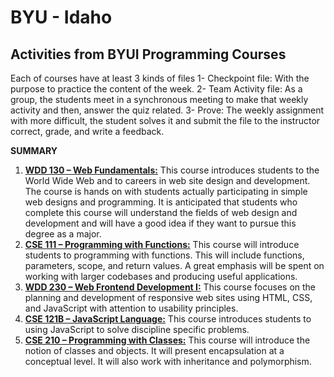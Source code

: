 # BYU - Idaho

## Activities from BYUI Programming Courses

Each of courses have at least 3 kinds of files
1- Checkpoint file: With the purpose to practice the content of the week. 
2- Team Activity file: As a group, the students meet in a synchronous meeting to make that weekly activity and then, answer the quiz related.
3- Prove: The weekly assignment with more difficult, the student solves it and submit the file to the instructor correct, grade, and write a feedback.

**SUMMARY**

 1. **[WDD 130 – Web Fundamentals:](https://github.com/felipesud/wdd130)** This course introduces students to the World Wide Web and to careers in web site design and development. The course is hands on with students actually participating in simple web designs and programming. It is anticipated that students who complete this course will understand the fields of web design and development and will have a good idea if they want to pursue this degree as a major.
2. **[CSE 111 – Programming with Functions:](https://github.com/felipesud/byu-idaho/tree/master/cse-111)** This course will introduce students to programming with functions. This will include functions, parameters, scope, and return values. A great emphasis will be spent on working with larger codebases and producing useful applications.
3. **[WDD 230 – Web Frontend Development I:](https://github.com/felipesud/wdd230)** This course focuses on the planning and development of responsive web sites using HTML, CSS, and JavaScript with attention to usability principles.
4. **[CSE 121B – JavaScript Language:](https://github.com/felipesud/byu-idaho/tree/master/cse121b)** This course introduces students to using JavaScript to solve discipline specific problems.
5. **[CSE 210 – Programming with Classes:](https://github.com/felipesud/byu-idaho/tree/master/cse210)** This course will introduce the notion of classes and objects. It will present encapsulation at a conceptual level. It will also work with inheritance and polymorphism.



